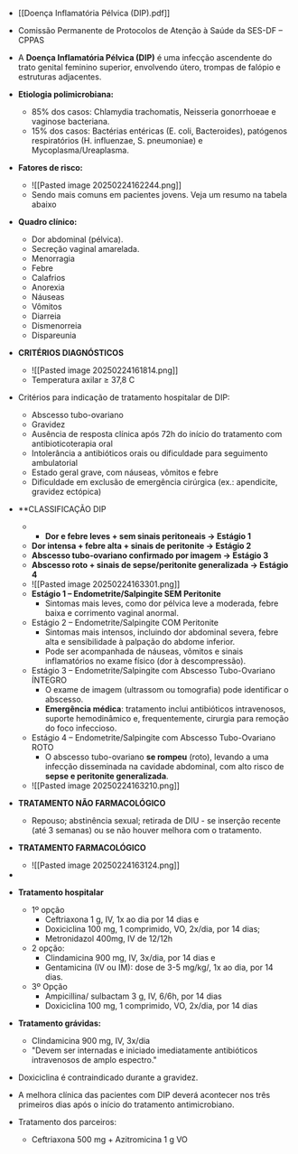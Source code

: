 - [[Doença Inflamatória Pélvica (DIP).pdf]]
- Comissão Permanente de Protocolos de Atenção à Saúde da SES-DF – CPPAS

- A **Doença Inflamatória Pélvica (DIP)** é uma infecção ascendente do trato genital feminino superior, envolvendo útero, trompas de falópio e estruturas adjacentes.
- **Etiologia polimicrobiana:**
	- 85% dos casos: Chlamydia trachomatis, Neisseria gonorrhoeae e vaginose bacteriana.
	- 15% dos casos: Bactérias entéricas (E. coli, Bacteroides), patógenos respiratórios (H. influenzae, S. pneumoniae) e Mycoplasma/Ureaplasma.
- **Fatores de risco:** 
	- ![[Pasted image 20250224162244.png]]
	- Sendo mais comuns em pacientes jovens. Veja um resumo na tabela abaixo
- **Quadro clínico:**
	- Dor abdominal (pélvica).
	- Secreção vaginal amarelada.
	- Menorragia
	- Febre
	- Calafrios
	- Anorexia
	- Náuseas
	- Vômitos 
	- Diarreia 
	- Dismenorreia 
	- Dispareunia
- **CRITÉRIOS DIAGNÓSTICOS**
	- ![[Pasted image 20250224161814.png]]
	- Temperatura axilar ≥ 37,8 C
- Critérios para indicação de tratamento hospitalar de DIP:
	- Abscesso tubo-ovariano
	- Gravidez
	- Ausência de resposta clínica após 72h do início do tratamento com antibioticoterapia oral
	- Intolerância a antibióticos orais ou dificuldade para seguimento ambulatorial
	- Estado geral grave, com náuseas, vômitos e febre
	- Dificuldade em exclusão de emergência cirúrgica (ex.: apendicite, gravidez ectópica)
- **CLASSIFICAÇÃO DIP
	- - **Dor e febre leves + sem sinais peritoneais → Estágio 1**
	- **Dor intensa + febre alta + sinais de peritonite → Estágio 2**
	- **Abscesso tubo-ovariano confirmado por imagem → Estágio 3**
	- **Abscesso roto + sinais de sepse/peritonite generalizada → Estágio 4**
	- ![[Pasted image 20250224163301.png]]
	- **Estágio 1 – Endometrite/Salpingite SEM Peritonite**
		- Sintomas mais leves, como dor pélvica leve a moderada, febre baixa e corrimento vaginal anormal.
	- Estágio 2 – Endometrite/Salpingite COM Peritonite
		- Sintomas mais intensos, incluindo dor abdominal severa, febre alta e sensibilidade à palpação do abdome inferior.
		- Pode ser acompanhada de náuseas, vômitos e sinais inflamatórios no exame físico (dor à descompressão).
	- Estágio 3 – Endometrite/Salpingite com Abscesso Tubo-Ovariano ÍNTEGRO
		- O exame de imagem (ultrassom ou tomografia) pode identificar o abscesso.
		- **Emergência médica**: tratamento inclui antibióticos intravenosos, suporte hemodinâmico e, frequentemente, cirurgia para remoção do foco infeccioso.
	- Estágio 4 – Endometrite/Salpingite com Abscesso Tubo-Ovariano ROTO
		- O abscesso tubo-ovariano **se rompeu** (roto), levando a uma infecção disseminada na cavidade abdominal, com alto risco de **sepse e peritonite generalizada**.
	- ![[Pasted image 20250224163210.png]]
- **TRATAMENTO NÃO FARMACOLÓGICO**
	- Repouso; abstinência sexual; retirada de DIU - se inserção recente (até 3 semanas) ou se não houver melhora com o tratamento.
- **TRATAMENTO FARMACOLÓGICO**
	- ![[Pasted image 20250224163124.png]]
- 
- **Tratamento hospitalar**
	- 1º opção
		- Ceftriaxona 1 g, IV, 1x ao dia por 14 dias e
		- Doxiciclina 100 mg, 1 comprimido, VO, 2x/dia, por 14 dias;
		- Metronidazol 400mg, IV de 12/12h
	- 2 opção: 
		- Clindamicina 900 mg, IV, 3x/dia, por 14 dias e
		- Gentamicina (IV ou IM): dose de 3-5 mg/kg/, 1x ao dia, por 14 dias.
	- 3º Opção 
		- Ampicillina/ sulbactam 3 g, IV, 6/6h, por 14 dias
		- Doxiciclina 100 mg, 1 comprimido, VO, 2x/dia, por 14 dias
- **Tratamento grávidas:**
	- Clindamicina 900 mg, IV, 3x/dia
	- "Devem ser internadas e iniciado imediatamente antibióticos intravenosos de amplo espectro."
- Doxiciclina é contraindicado durante a gravidez.
- A melhora clínica das pacientes com DIP deverá acontecer nos três primeiros dias após o início do tratamento antimicrobiano.
- Tratamento dos parceiros: 
	- Ceftriaxona 500 mg + Azitromicina 1 g VO